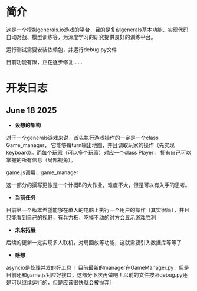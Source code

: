 # 简介 
 
这是一个模拟generals.io游戏的平台，目的是复刻generals基本功能、实现代码自动对战、模型训练等，为深度学习的研究提供良好的训练平台。

运行测试需要安装依赖包，并运行debug.py文件

目前功能有限，正在逐步修复…… 

# 开发日志

## June 18 2025

- **设想的架构**

对于一个generals游戏来说，首先执行游戏操作的一定是一个class Game_manager， 它能够每turn输出地图，并且调取玩家的操作（先实现keyboard）。而每个玩家（可以多个玩家）对应一个class Player， 拥有自己可以掌握的所有信息（局部视角）。

game.js调用，game_manager

这一部分的撰写更像是一个计概B的大作业，难度不大，但是可以有入手的思考。

- **当前任务**

目前第一个版本希望能够在单人的电脑上执行一个用户的操作（其实很唐），并且只能看到自己的视野，有兵力板，吃掉不动的对方会显示游戏胜利

- **未来拓展**

后续的更新一定实现多人联机，对局回放等功能，这就需要引入数据库等等了

- **感想**

asyncio是处理并发的好工具！
目前最新的manager在GameManager.py，但是目前还和game.js对应好接口，这部分下次再做吧！以前的文件按照debug.py还是可以继续运行的，但是应该很快就会被抛弃!
